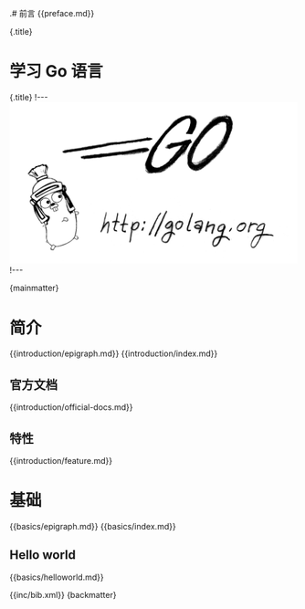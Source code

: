 .# 前言
{{preface.md}}

{.title}
# 学习 Go 语言
{.title}
!---
![](fig/bumper.png)
!---

{mainmatter}

# 简介
{{introduction/epigraph.md}}
{{introduction/index.md}}
## 官方文档
{{introduction/official-docs.md}}
## 特性
{{introduction/feature.md}}

# 基础
{{basics/epigraph.md}}
{{basics/index.md}}
## Hello world
{{basics/helloworld.md}}

{{inc/bib.xml}}
{backmatter}
